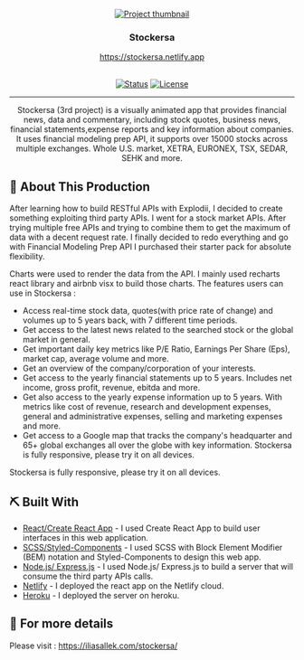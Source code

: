 <p align="center">
  <a href="https://stockersa.netlify.app/" rel="noopener" target="_blank">
 <img src="https://personal-website-me.s3.amazonaws.com/stockersa-responsive-resized.png" alt="Project thumbnail"></a>
</p>
<h3 align="center">Stockersa</h3>
<div align="center" >
    <a href="https://stockersa.netlify.app" rel="noopener" align="center"> https://stockersa.netlify.app
    
</div>
<br>
<div align="center">

[![Status](https://img.shields.io/badge/status-active-success.svg)]()
[![License](https://img.shields.io/badge/license-MIT-blue.svg)](LICENSE.md)

</div>

---

<p align="center"> Stockersa (3rd project) is a visually animated app that provides financial news, data and commentary, including stock quotes, business news, financial statements,expense reports and key information about companies. It uses financial modeling prep API, it supports over 15000 stocks across multiple exchanges. Whole U.S. market, XETRA, EURONEX, TSX, SEDAR, SEHK and more.
</p>

## 🥳 About This Production <a name = "problem_statement"></a>

After learning how to build RESTful APIs with Explodii, I decided to create something exploiting third party APIs. I went for a stock market APIs. After trying multiple free APIs and trying to combine them to get the maximum of data with a decent request rate. I finally decided to redo everything and go with Financial Modeling Prep API I purchased their starter pack for absolute flexibility.

Charts were used to render the data from the API. I mainly used recharts react library and airbnb visx to build those charts. The features users can use in Stockersa :

-   Access real-time stock data, quotes(with price rate of change) and volumes up to 5 years back, with 7 different time periods.
-   Get access to the latest news related to the searched stock or the global market in general.
-   Get important daily key metrics like P/E Ratio, Earnings Per Share (Eps), market cap, average volume and more.
-   Get an overview of the company/corporation of your interests.
-   Get access to the yearly financial statements up to 5 years. Includes net income, gross profit, revenue, ebitda and more.
-   Get also access to the yearly expense information up to 5 years. With metrics like cost of revenue, research and development expenses, general and administrative expenses, selling and marketing expenses and more.
-   Get access to a Google map that tracks the company's headquarter and 65+ global exchanges all over the globe with key information.
    Stockersa is fully responsive, please try it on all devices.

Stockersa is fully responsive, please try it on all devices.

## ⛏️ Built With <a name = "tech_stack"></a>

-   [React/Create React App](https://reactjs.org/) - I used Create React App to build user interfaces in this web application.
-   [SCSS/Styled-Components](https://styled-components.com/) - I used SCSS with Block Element Modifier (BEM) notation and Styled-Components to design this web app.
-   [Node.js/ Express.js](https://expressjs.com/) - I used Node.js/ Express.js to build a server that will consume the third party APIs calls.
-   [Netlify](https://www.netlify.com/) - I deployed the react app on the Netlify cloud.
-   [Heroku](https://www.heroku.com/) - I deployed the server on heroku.

## 🧐 For more details <a name = "tech_stack"></a>

Please visit : https://iliasallek.com/stockersa/
